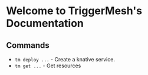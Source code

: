 # Welcome to TriggerMesh's Documentation


## Commands

* `tm deploy ...` - Create a knative service.
* `tm get ...` - Get resources
